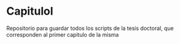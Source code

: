 # CapituloI
Repositorio para guardar todos los scripts de la tesis doctoral, que corresponden al primer capitulo de la misma
